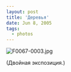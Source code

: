 ```yaml
---
layout: post
title: 'Деревья'
date: Jun 8, 2005
tags:
  - photos
---
```


![F0067-0003.jpg](upload://F0067-0003.jpg)



(Двойная экспозиция.)